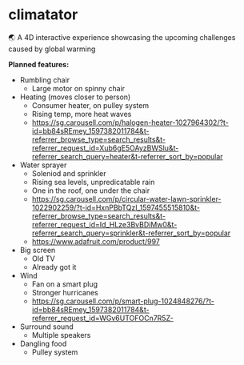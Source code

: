 # climatator
🌏 A 4D interactive experience showcasing the upcoming challenges caused by global warming

**Planned features:**

* Rumbling chair
  * Large motor on spinny chair
* Heating (moves closer to person)
  * Consumer heater, on pulley system
  * Rising temp, more heat waves
  * https://sg.carousell.com/p/halogen-heater-1027964302/?t-id=bb84sREmey_1597382011784&t-referrer_browse_type=search_results&t-referrer_request_id=Xub6gE5OAyzBWSlu&t-referrer_search_query=heater&t-referrer_sort_by=popular
* Water sprayer
  * Soleniod and sprinkler
  * Rising sea levels, unpredicatable rain
  * One in the roof, one under the chair
  * https://sg.carousell.com/p/circular-water-lawn-sprinkler-1022902259/?t-id=HxnPBbTQzI_1597455515810&t-referrer_browse_type=search_results&t-referrer_request_id=Id_HLze3BvBDiMw0&t-referrer_search_query=sprinkler&t-referrer_sort_by=popular
  * https://www.adafruit.com/product/997
* Big screen
  * Old TV
  * Already got it
* Wind
  * Fan on a smart plug
  * Stronger hurricanes
  * https://sg.carousell.com/p/smart-plug-1024848276/?t-id=bb84sREmey_1597382011784&t-referrer_request_id=WGv6UTOFOCn7R5Z-
* Surround sound
  * Multiple speakers
* Dangling food
  * Pulley system
